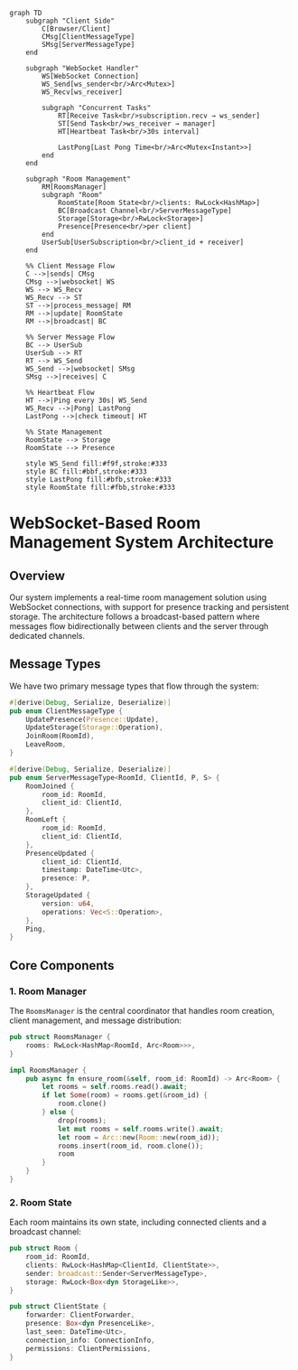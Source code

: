 ```mermaid
graph TD
    subgraph "Client Side"
        C[Browser/Client]
        CMsg[ClientMessageType]
        SMsg[ServerMessageType]
    end

    subgraph "WebSocket Handler"
        WS[WebSocket Connection]
        WS_Send[ws_sender<br/>Arc<Mutex>]
        WS_Recv[ws_receiver]
        
        subgraph "Concurrent Tasks"
            RT[Receive Task<br/>subscription.recv → ws_sender]
            ST[Send Task<br/>ws_receiver → manager]
            HT[Heartbeat Task<br/>30s interval]
            
            LastPong[Last Pong Time<br/>Arc<Mutex<Instant>>]
        end
    end

    subgraph "Room Management"
        RM[RoomsManager]
        subgraph "Room"
            RoomState[Room State<br/>clients: RwLock<HashMap>]
            BC[Broadcast Channel<br/>ServerMessageType]
            Storage[Storage<br/>RwLock<Storage>]
            Presence[Presence<br/>per client]
        end
        UserSub[UserSubscription<br/>client_id + receiver]
    end

    %% Client Message Flow
    C -->|sends| CMsg
    CMsg -->|websocket| WS
    WS --> WS_Recv
    WS_Recv --> ST
    ST -->|process_message| RM
    RM -->|update| RoomState
    RM -->|broadcast| BC

    %% Server Message Flow
    BC --> UserSub
    UserSub --> RT
    RT --> WS_Send
    WS_Send -->|websocket| SMsg
    SMsg -->|receives| C

    %% Heartbeat Flow
    HT -->|Ping every 30s| WS_Send
    WS_Recv -->|Pong| LastPong
    LastPong -->|check timeout| HT

    %% State Management
    RoomState --> Storage
    RoomState --> Presence

    style WS_Send fill:#f9f,stroke:#333
    style BC fill:#bbf,stroke:#333
    style LastPong fill:#bfb,stroke:#333
    style RoomState fill:#fbb,stroke:#333

```


# WebSocket-Based Room Management System Architecture

## Overview
Our system implements a real-time room management solution using WebSocket connections, with support for presence tracking and persistent storage. The architecture follows a broadcast-based pattern where messages flow bidirectionally between clients and the server through dedicated channels.

## Message Types
We have two primary message types that flow through the system:

```rust
#[derive(Debug, Serialize, Deserialize)]
pub enum ClientMessageType {
    UpdatePresence(Presence::Update),
    UpdateStorage(Storage::Operation),
    JoinRoom(RoomId),
    LeaveRoom,
}

#[derive(Debug, Serialize, Deserialize)]
pub enum ServerMessageType<RoomId, ClientId, P, S> {
    RoomJoined {
        room_id: RoomId,
        client_id: ClientId,
    },
    RoomLeft {
        room_id: RoomId,
        client_id: ClientId,
    },
    PresenceUpdated {
        client_id: ClientId,
        timestamp: DateTime<Utc>,
        presence: P,
    },
    StorageUpdated {
        version: u64,
        operations: Vec<S::Operation>,
    },
    Ping,
}
```

## Core Components

### 1. Room Manager
The `RoomsManager` is the central coordinator that handles room creation, client management, and message distribution:

```rust
pub struct RoomsManager {
    rooms: RwLock<HashMap<RoomId, Arc<Room>>>,
}

impl RoomsManager {
    pub async fn ensure_room(&self, room_id: RoomId) -> Arc<Room> {
        let rooms = self.rooms.read().await;
        if let Some(room) = rooms.get(&room_id) {
            room.clone()
        } else {
            drop(rooms);
            let mut rooms = self.rooms.write().await;
            let room = Arc::new(Room::new(room_id));
            rooms.insert(room_id, room.clone());
            room
        }
    }
}
```

### 2. Room State
Each room maintains its own state, including connected clients and a broadcast channel:

```rust
pub struct Room {
    room_id: RoomId,
    clients: RwLock<HashMap<ClientId, ClientState>>,
    sender: broadcast::Sender<ServerMessageType>,
    storage: RwLock<Box<dyn StorageLike>>,
}

pub struct ClientState {
    forwarder: ClientForwarder,
    presence: Box<dyn PresenceLike>,
    last_seen: DateTime<Utc>,
    connection_info: ConnectionInfo,
    permissions: ClientPermissions,
}
```
